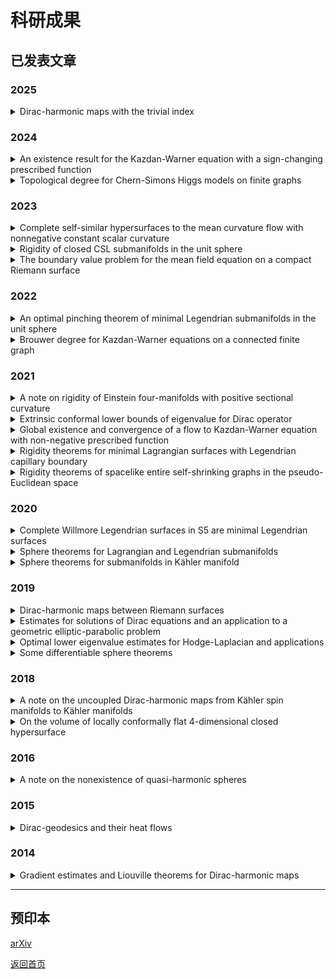 # 科研成果

## 已发表文章

### 2025
<details>
<summary>Dirac-harmonic maps with the trivial index</summary>

Jost, Jürgen; <strong>Sun, Linlin</strong>; Zhu, Jingyong<br>
<a href="https://doi.org/10.1007/s11425-023-2283-0">Sci. China Math. 68 (2025), no. 4, 917-938.</a>
</details>

### 2024
<details>
<summary>An existence result for the Kazdan-Warner equation with a sign-changing prescribed function</summary>

<strong>Sun, Linlin</strong>; Zhu, Jingyong<br>
<a href="https://doi.org/10.1007/s00526-023-02659-4">Calc. Var. Partial Differential Equations 63 (2024), no. 2, Paper No. 52, 16 pp.</a>
</details>

<details>
<summary>Topological degree for Chern-Simons Higgs models on finite graphs</summary>

Li, Jiayu; <strong>Sun, Linlin</strong>; Yang, Yunyan<br>
<a href="https://doi.org/10.1007/s00526-024-02706-8">Calc. Var. Partial Differential Equations 63 (2024), no. 4, Paper No. 81, 21 pp.</a>  
</details>

### 2023
<details>
<summary>Complete self-similar hypersurfaces to the mean curvature flow with nonnegative constant scalar curvature</summary>

Luo, Yong; <strong>Sun, Linlin</strong>; Yin, Jiabin<br>
<a href="https://doi.org/10.1007/s11464-021-0229-x">Front. Math. 18 (2023), no. 2, 417–430.</a>  
</details>

<details>
<summary>Rigidity of closed CSL submanifolds in the unit sphere</summary>

Luo, Yong; <strong>Sun, Linlin</strong><br>
<a href="https://doi.org/10.4171/aihpc/50">Ann. Inst. H. Poincaré C Anal. Non Linéaire 40 (2023), no. 3, 531–555.</a>  
</details>

<details>
<summary>The boundary value problem for the mean field equation on a compact Riemann surface</summary>

Li, Jiayu; <strong>Sun, Linlin</strong>; Yang, Yunyan<br>
<a href="https://doi.org/10.1007/s11425-021-1962-5">Sci. China Math. 66 (2023), no. 1, 115–142.</a>  
</details>

### 2022
<details>
<summary>An optimal pinching theorem of minimal Legendrian submanifolds in the unit sphere</summary>

Luo, Yong; <strong>Sun, Linlin</strong>; Yin, Jiabin<br>
<a href="https://doi.org/10.1007/s00526-022-02304-6">Calc. Var. Partial Differential Equations 61 (2022), no. 5, Paper No. 192, 18 pp.</a>  
</details>

<details>
<summary>Brouwer degree for Kazdan-Warner equations on a connected finite graph</summary>

<strong>Sun, Linlin</strong>; Wang, Liuquan<br>
<a href="https://doi.org/10.1016/j.aim.2022.108422">Adv. Math. 404 (2022), part B, Paper No. 108422, 29 pp.</a>  
</details>

### 2021
<details>
<summary>A note on rigidity of Einstein four-manifolds with positive sectional curvature</summary>

Cui, Qing; <strong>Sun, Linlin</strong><br>
<a href="https://doi.org/10.1007/s00229-020-01217-y">Manuscripta Math. 165 (2021), no. 1-2, 269–282.</a>  
</details>

<details>
<summary>Extrinsic conformal lower bounds of eigenvalue for Dirac operator</summary>

Chen, Qun; <strong>Sun, Linlin</strong><br>
<a href="https://doi.org/10.1007/s00209-020-02573-x">Math. Z. 297 (2021), no. 3-4, 1659–1671.</a>  
</details>

<details>
<summary>Global existence and convergence of a flow to Kazdan-Warner equation with non-negative prescribed function</summary>

<strong>Sun, Linlin</strong>; Zhu, Jingyong<br>
<a href="https://doi.org/10.1007/s00526-020-01873-8">Calc. Var. Partial Differential Equations 60 (2021), no. 1, Paper No. 42, 26 pp.</a>  
</details>

<details>
<summary>Rigidity theorems for minimal Lagrangian surfaces with Legendrian capillary boundary</summary>

Luo, Yong; <strong>Sun, Linlin</strong><br>
<a href="https://doi.org/10.1016/j.aim.2021.108124">Adv. Math. 393 (2021), Paper No. 108124, 15 pp.</a>  
</details>

<details>
<summary>Rigidity theorems of spacelike entire self-shrinking graphs in the pseudo-Euclidean space</summary>

Qiu, Hongbing; <strong>Sun, Linlin</strong><br>
<a href="https://doi.org/10.1016/j.jfa.2021.109189">J. Funct. Anal. 281 (2021), no. 9, Paper No. 109189, 24 pp.</a>  
</details>

### 2020
<details>
<summary>Complete Willmore Legendrian surfaces in S5 are minimal Legendrian surfaces</summary>

Luo, Yong; <strong>Sun, Linlin</strong><br>
<a href="https://doi.org/10.1007/s10455-020-09719-4">Ann. Global Anal. Geom. 58 (2020), no. 2, 177–189.</a>  
</details>

<details>
<summary>Sphere theorems for Lagrangian and Legendrian submanifolds</summary>

Sun, Jun; <strong>Sun, Linlin</strong><br>
<a href="https://doi.org/10.1007/s00526-020-01797-3">Calc. Var. Partial Differential Equations 59 (2020), no. 4, Paper No. 125, 29 pp.</a>  
</details>

<details>
<summary>Sphere theorems for submanifolds in Kähler manifold</summary>

Sun, Jun; <strong>Sun, Linlin</strong><br>
<a href="https://dx.doi.org/10.4310/MRL.2020.v27.n4.a10">Math. Res. Lett. 27 (2020), no. 4, 1195–1236.</a>  
</details>

### 2019
<details>
<summary>Dirac-harmonic maps between Riemann surfaces</summary>

Chen, Qun; Jost, Jürgen; <strong>Sun, Linlin</strong>; Zhu, Miaomiao<br>
<a href="https://dx.doi.org/10.4310/AJM.2019.v23.n1.a6">Asian J. Math. 23 (2019), no. 1, 107–125.</a>  
</details>

<details>
<summary>Estimates for solutions of Dirac equations and an application to a geometric elliptic-parabolic problem</summary>

Chen, Qun; Jost, Jürgen; <strong>Sun, Linlin</strong>; Zhu, Miaomiao<br>
<a href="https://doi.org/10.4171/JEMS/847">J. Eur. Math. Soc. (JEMS) 21 (2019), no. 3, 665–707.</a>  
</details>

<details>
<summary>Optimal lower eigenvalue estimates for Hodge-Laplacian and applications</summary>

Cui, Qing; <strong>Sun, Linlin</strong><br>
<a href="https://doi.org/10.1016/j.jde.2018.12.032">J. Differential Equations 266 (2019), no. 12, 8320–8343.</a>  
</details>

<details>
<summary>Some differentiable sphere theorems</summary>

Cui, Qing; <strong>Sun, Linlin</strong><br>
<a href="https://doi.org/10.1007/s00526-019-1487-2">Calc. Var. Partial Differential Equations 58 (2019), no. 2, Paper No. 43, 24 pp.</a>  
</details>

### 2018
<details>
<summary>A note on the uncoupled Dirac-harmonic maps from Kähler spin manifolds to Kähler manifolds</summary>

<strong>Sun, Linlin</strong><br>
<a href="https://doi.org/10.1007/s00229-017-0941-8">Manuscripta Math. 155 (2018), no. 1-2, 197–208.</a>  
</details>

<details>
<summary>On the volume of locally conformally flat 4-dimensional closed hypersurface</summary>

Cui, Qing; <strong>Sun, Linlin</strong><br>
<a href="https://doi.org/10.1090/proc/13855">Proc. Amer. Math. Soc. 146 (2018), no. 2, 759–771.</a>  
</details>

### 2016
<details>
<summary>A note on the nonexistence of quasi-harmonic spheres</summary>

Li, Jiayu; <strong>Sun, Linlin</strong><br>
<a href="https://doi.org/10.1007/s00526-016-1076-6">Calc. Var. Partial Differential Equations 55 (2016), no. 6, Art. 151, 13 pp.</a>  
</details>

### 2015
<details>
<summary>Dirac-geodesics and their heat flows</summary>

Chen, Qun; Jost, Jürgen; <strong>Sun, Linlin</strong>; Zhu, Miaomiao<br>
<a href="https://doi.org/10.1007/s00526-015-0877-3">Calc. Var. Partial Differential Equations 54 (2015), no. 3, 2615–2635.</a>  
</details>

### 2014
<details>
<summary>Gradient estimates and Liouville theorems for Dirac-harmonic maps</summary>

Chen, Qun; Jost, Jürgen; <strong>Sun, Linlin</strong><br>
<a href="http://dx.doi.org/10.1016/j.geomphys.2013.10.011">J. Geom. Phys. 76 (2014), 66–78.</a>  
</details>

---

## 预印本
[arXiv](https://arxiv.org/a/sun_l_3.html)

[返回首页](index.md)
